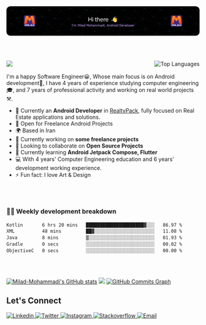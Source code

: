 <img src="assets/header.png" alt="Milad Mohammadi Header" />

<br><br>

<p> 
  <a align="right" href="https://github.com/Milad-Mohammadi" align="left"><img align="right" src="https://github-readme-stats.vercel.app/api/top-langs/?username=Milad-Mohammadi&langs_count=10&title_color=f97316&text_color=ffffff&icon_color=f97316&bg_color=1c1917&hide_border=true&locale=en&custom_title=Top%20%Languages" alt="Top Languages" /></a>

<a href="https://www.github.com/Milad-Mohammadi" target="_blank" rel="noreferrer">
  <img src="https://img.shields.io/github/followers/Milad-Mohammadi?logo=github&style=for-the-badge&color=f97316&labelColor=1c1917" />
</a>
  
I'm a happy Software Engineer😀, Whose main focus is on Android development📱, I have 4 years of experience studying computer engineering 🎓, and 7 years of professional activity and working on real world projects ⚒️.
  
  - 💼 Currently an **Android Developer** in <a href="https://realtypack.com/">RealtyPack</a>, fully focused on Real Estate applications and solutions.
  - 💪 Open for Freelance Android Projects
  - 🌍 Based in Iran
  - 🔭 Currently working on **some freelance projects**
  - 👯 Looking to collaborate on **Open Source Projects**
  - 🌱 Currently learning **Android Jetpack Compose, Flutter**
  - 💻 With 4 years' Computer Engineering education and 6 years' development working experience.
  - ⚡ Fun fact: I love Art & Design
<!--- 📚 Reading **Android Jetpack Compose, Flutter**-->
  
</p>

<br/><br/>

### 🧑‍💻 Weekly development breakdown

<!--START_SECTION:waka-->

```txt
Kotlin       6 hrs 20 mins   █████████████████████▓░░░   86.97 %
XML          48 mins         ██▓░░░░░░░░░░░░░░░░░░░░░░   11.08 %
Java         8 mins          ▒░░░░░░░░░░░░░░░░░░░░░░░░   01.93 %
Gradle       0 secs          ░░░░░░░░░░░░░░░░░░░░░░░░░   00.02 %
ObjectiveC   0 secs          ░░░░░░░░░░░░░░░░░░░░░░░░░   00.00 %
```

<!--END_SECTION:waka-->

<br/><br/>

<a href="http://www.github.com/Milad-Mohammadi"><img  src="https://github-readme-stats.vercel.app/api?username=Milad-Mohammadi&show_icons=true&hide=&count_private=true&title_color=f97316&text_color=ffffff&icon_color=f97316&bg_color=1c1917&hide_border=true&show_icons=true" alt="Milad-Mohammadi's GitHub stats" /></a>
<a href="http://www.github.com/Milad-Mohammadi"><img src="https://github-readme-streak-stats.herokuapp.com/?user=Milad-Mohammadi&stroke=ffffff&background=1c1917&ring=f97316&fire=f97316&currStreakNum=ffffff&currStreakLabel=f97316&sideNums=ffffff&sideLabels=ffffff&dates=ffffff&hide_border=true" /></a>
  <a href="http://www.github.com/Milad-Mohammadi"><img src="https://activity-graph.herokuapp.com/graph?username=Milad-Mohammadi&bg_color=1c1917&color=ffffff&line=f97316&point=ffffff&area_color=1c1917&area=true&hide_border=true&custom_title=GitHub%20Commits%20Graph" alt="GitHub Commits Graph" /></a>



## **Let's Connect**
<a href="https://www.linkedin.com/in/vimilad/"> 
  <img src="https://img.shields.io/badge/-LinkedIn-0A66C2?style=round-square&logo=linkedin&logoColor=white" alt="Linkedin" /> 
</a>
<a href="https://twitter.com/vimiladi">
  <img src="https://img.shields.io/badge/-Twitter-1DA1F2?style=round-square&logo=twitter&logoColor=white" alt="Twitter" />
</a>
<a href="https://www.instagram.com/vimilad/">
  <img src="https://img.shields.io/badge/-Instagram-8a3ab9?style=round-square&logo=instagram&logoColor=white" alt="Instagram" />
</a>
<a href="https://stackoverflow.com/users/9764331/milad-mohammadi">
  <img src="https://img.shields.io/badge/-Stackoverflow-F48024?style=round-square&logo=stackoverflow&logoColor=white" alt="Stackoverflow" />
</a>
<a href="mailto:mohammadi.dev@gmail.com">
  <img src="https://img.shields.io/badge/-Gmail-4285F4?style=round-square&logo=gmail&logoColor=white" alt="Email" />
</a>

<!--##
<p  align="center">
  <img src="https://visitor-badge.laobi.icu/badge?page_id=Milad-Mohammadi" alt="visitor badge"/>       
</p>-->
